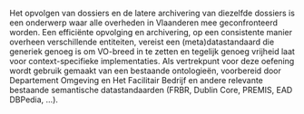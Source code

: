 Het opvolgen van dossiers en de latere archivering van diezelfde dossiers is een onderwerp waar alle overheden in Vlaanderen mee geconfronteerd worden. Een efficiënte opvolging en archivering, op een consistente manier overheen verschillende entiteiten, vereist een (meta)datastandaard die generiek genoeg is om VO-breed in te zetten en tegelijk genoeg vrijheid laat voor context-specifieke implementaties. Als vertrekpunt voor deze oefening wordt gebruik gemaakt van een bestaande ontologieën, voorbereid door Departement Omgeving en Het Facilitair Bedrijf en andere relevante bestaande semantische datastandaarden (FRBR, Dublin Core, PREMIS, EAD DBPedia, …).
